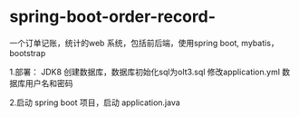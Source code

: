 # spring-boot-order-record-
一个订单记账，统计的web 系统，包括前后端，使用spring boot, mybatis，bootstrap

1.部署：
JDK8
创建数据库，数据库初始化sql为olt3.sql
修改application.yml 数据库用户名和密码 

2.启动
  spring boot 项目，启动 application.java
  
  
